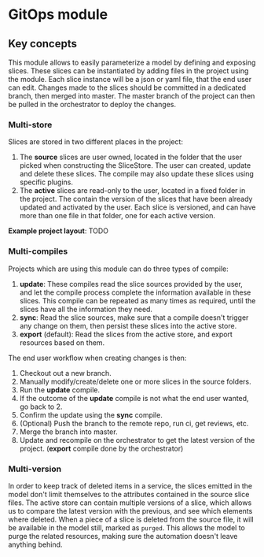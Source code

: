 # GitOps module

## Key concepts

This module allows to easily parameterize a model by defining and exposing slices.
These slices can be instantiated by adding files in the project using the module.
Each slice instance will be a json or yaml file, that the end user can edit.
Changes made to the slices should be committed in a dedicated branch, then merged into master.
The master branch of the project can then be pulled in the orchestrator to deploy the changes.

### Multi-store

Slices are stored in two different places in the project:
1. The **source** slices are user owned, located in the folder that the user picked when constructing the SliceStore.  The user can created, update and delete these slices.  The compile may also update these slices using specific plugins.
2. The **active** slices are read-only to the user, located in a fixed folder in the project.  The contain the version of the slices that have been already updated and activated by the user.  Each slice is versioned, and can have more than one file in that folder, one for each active version.

**Example project layout**:
TODO

### Multi-compiles

Projects which are using this module can do three types of compile:
1. **update**: These compiles read the slice sources provided by the user, and let the compile process complete the information available in these slices.  This compile can be repeated as many times as required, until the slices have all the information they need.
2. **sync**: Read the slice sources, make sure that a compile doesn't trigger any change on them, then persist these slices into the active store.
3. **export** (default): Read the slices from the active store, and export resources based on them.

The end user workflow when creating changes is then:
1. Checkout out a new branch.
2. Manually modify/create/delete one or more slices in the source folders.
3. Run the **update** compile.
4. If the outcome of the **update** compile is not what the end user wanted, go back to 2.
5. Confirm the update using the **sync** compile.
6. (Optional) Push the branch to the remote repo, run ci, get reviews, etc.
7. Merge the branch into master.
8. Update and recompile on the orchestrator to get the latest version of the project.  (**export** compile done by the orchestrator)

### Multi-version

In order to keep track of deleted items in a service, the slices emitted in the model don't limit themselves to the attributes contained in the source slice files.  The active store can contain multiple versions of a slice, which allows us to compare the latest version with the previous, and see which elements where deleted.  When a piece of a slice is deleted from the source file, it will be available in the model still, marked as `purged`.  This allows the model to purge the related resources, making sure the automation doesn't leave anything behind.

